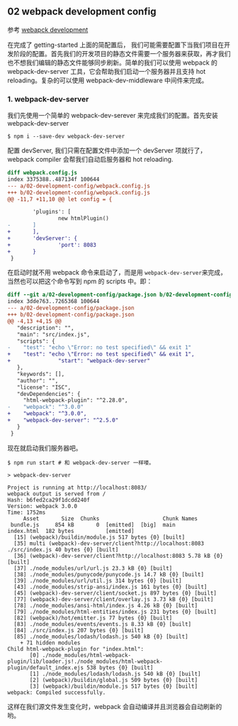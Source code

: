 ## 02 webpack development config

参考 [webapck development](https://webpack.js.org/guides/development/)

在完成了 getting-started 上面的简配置后， 我们可能需要配置下当我们项目在开发阶段的配置。首先我们的开发项目的静态文件需要一个服务器来获取，再才我们也不想我们编辑的静态文件能够同步刷新。简单的我们可以使用 webpack 的 webpack-dev-server 工具，它会帮助我们启动一个服务器并且支持 hot reloading。复杂的可以使用 webpack-dev-middleware 中间件来完成。

### 1. webpack-dev-server

我们先使用一个简单的 webpack-dev-serever 来完成我们的配置。首先安装 webpack-dev-server

```shell
$ npm i --save-dev webpack-dev-server
```

配置 devServer, 我们只需在配置文件中添加一个 devServer 项就行了， webpack compiler 会帮我们自动启服务器和 hot reloading.

```diff
diff webpack.config.js
index 3375388..487134f 100644
--- a/02-development-config/webpack.config.js
+++ b/02-development-config/webpack.config.js
@@ -11,7 +11,10 @@ let config = {

        'plugins': [
                new htmlPlugin()
-       ]
+       ],
+       'devServer': {
+               'port': 8083
+       }
 }
```

在启动时就不用 webpack 命令来启动了，而是用 `webpack-dev-server`来完成，当然也可以把这个命令写到 npm 的 scripts 中。即：

```diff
diff --git a/02-development-config/package.json b/02-development-config/package.json
index 3dde763..7265368 100644
--- a/02-development-config/package.json
+++ b/02-development-config/package.json
@@ -4,13 +4,15 @@
   "description": "",
   "main": "src/index.js",
   "scripts": {
-    "test": "echo \"Error: no test specified\" && exit 1"
+    "test": "echo \"Error: no test specified\" && exit 1",
+               "start": "webpack-dev-server"
   },
   "keywords": [],
   "author": "",
   "license": "ISC",
   "devDependencies": {
     "html-webpack-plugin": "^2.28.0",
-    "webpack": "^3.0.0"
+    "webpack": "^3.0.0",
+    "webpack-dev-server": "^2.5.0"
   }
 }
```

现在就启动我们服务器吧。

```shell
$ npm run start # 和 webpack-dev-server 一样喽。

> webpack-dev-server

Project is running at http://localhost:8083/
webpack output is served from /
Hash: b6fed2ca29f1dcdd240f
Version: webpack 3.0.0
Time: 1752ms
     Asset       Size  Chunks                    Chunk Names
 bundle.js     854 kB       0  [emitted]  [big]  main
index.html  182 bytes          [emitted]
  [15] (webpack)/buildin/module.js 517 bytes {0} [built]
  [35] multi (webpack)-dev-server/client?http://localhost:8083 ./src/index.js 40 bytes {0} [built]
  [36] (webpack)-dev-server/client?http://localhost:8083 5.78 kB {0} [built]
  [37] ./node_modules/url/url.js 23.3 kB {0} [built]
  [38] ./node_modules/punycode/punycode.js 14.7 kB {0} [built]
  [39] ./node_modules/url/util.js 314 bytes {0} [built]
  [43] ./node_modules/strip-ansi/index.js 161 bytes {0} [built]
  [45] (webpack)-dev-server/client/socket.js 897 bytes {0} [built]
  [77] (webpack)-dev-server/client/overlay.js 3.73 kB {0} [built]
  [78] ./node_modules/ansi-html/index.js 4.26 kB {0} [built]
  [79] ./node_modules/html-entities/index.js 231 bytes {0} [built]
  [82] (webpack)/hot/emitter.js 77 bytes {0} [built]
  [83] ./node_modules/events/events.js 8.33 kB {0} [built]
  [84] ./src/index.js 207 bytes {0} [built]
  [85] ./node_modules/lodash/lodash.js 540 kB {0} [built]
    + 71 hidden modules
Child html-webpack-plugin for "index.html":
       [0] ./node_modules/html-webpack-plugin/lib/loader.js!./node_modules/html-webpack-plugin/default_index.ejs 538 bytes {0} [built]
       [1] ./node_modules/lodash/lodash.js 540 kB {0} [built]
       [2] (webpack)/buildin/global.js 509 bytes {0} [built]
       [3] (webpack)/buildin/module.js 517 bytes {0} [built]
webpack: Compiled successfully.
```

这样在我们源文件发生变化时，webpack 会自动编译并且浏览器会自动刷新的哟。